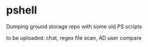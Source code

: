 # pshell

Dumping ground storage repo with some old PS scripts

to be uploaded: chat, regex file scan, AD user compare
